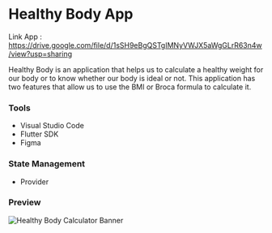 # Healthy Body App

Link App : https://drive.google.com/file/d/1sSH9eBgQSTgIMNyVWJX5aWgGLrR63n4w/view?usp=sharing

Healthy Body is an application that helps us to calculate a healthy weight for our body or to know whether our body is ideal or not. This application has two features that allow us to use the BMI or Broca formula to calculate it.

<h3>Tools</h3>

<ul>
<li>Visual Studio Code</li>
<li>Flutter SDK</li>
<li>Figma</li>
</ul>

<h3>State Management</h3>

<ul><li>Provider</li></ul>

<h3>Preview</h3>

![Healthy Body Calculator Banner](https://user-images.githubusercontent.com/79519141/150279679-0b5c613b-e244-4c4f-a875-c227c5c4a973.png)
